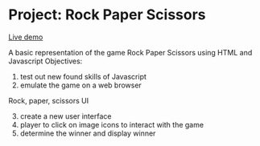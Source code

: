 # Project: Rock Paper Scissors

[Live demo](https://mwahyd.github.io/TOP-projects/03-rps/rps-landing.html)

A basic representation of the game Rock Paper Scissors using HTML and Javascript
Objectives:

1. test out new found skills of Javascript
2. emulate the game on a web browser

Rock, paper, scissors UI

3. create a new user interface
4. player to click on image icons to interact with the game
5. determine the winner and display winner
